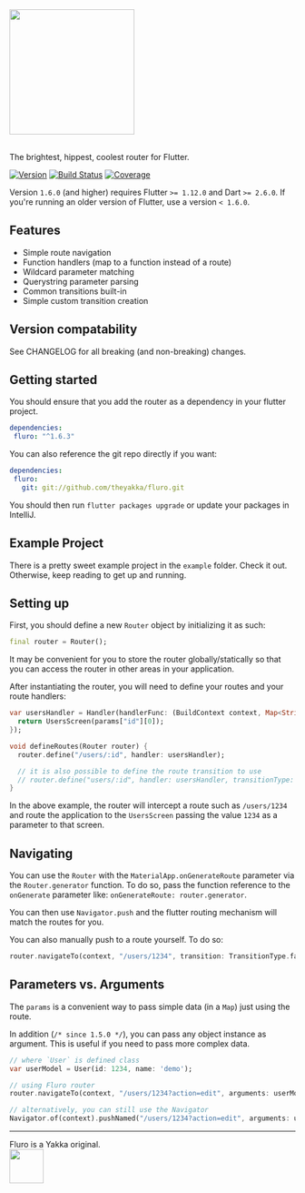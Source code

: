 <img src="https://storage.googleapis.com/product-logos/logo_fluro.png" width="220">
<br/><br/>

The brightest, hippest, coolest router for Flutter.

[![Version](https://img.shields.io/badge/version-1.6.3-blue.svg)](https://pub.dartlang.org/packages/fluro)
[![Build Status](https://travis-ci.org/theyakka/fluro.svg?branch=master)](https://travis-ci.org/theyakka/fluro)
[![Coverage](https://codecov.io/gh/theyakka/fluro/branch/master/graph/badge.svg)](https://codecov.io/gh/theyakka/fluro)

Version `1.6.0` (and higher) requires Flutter `>= 1.12.0` and Dart `>= 2.6.0`. If you're running an older version of Flutter, use a version `< 1.6.0`.

## Features

- Simple route navigation
- Function handlers (map to a function instead of a route)
- Wildcard parameter matching
- Querystring parameter parsing
- Common transitions built-in
- Simple custom transition creation

## Version compatability

See CHANGELOG for all breaking (and non-breaking) changes.

## Getting started

You should ensure that you add the router as a dependency in your flutter project.
```yaml
dependencies:
 fluro: "^1.6.3"
```

You can also reference the git repo directly if you want:
```yaml
dependencies:
 fluro:
   git: git://github.com/theyakka/fluro.git
```


You should then run `flutter packages upgrade` or update your packages in IntelliJ.

## Example Project

There is a pretty sweet example project in the `example` folder. Check it out. Otherwise, keep reading to get up and running.

## Setting up

First, you should define a new `Router` object by initializing it as such:
```dart
final router = Router();
```
It may be convenient for you to store the router globally/statically so that
you can access the router in other areas in your application.

After instantiating the router, you will need to define your routes and your route handlers:
```dart
var usersHandler = Handler(handlerFunc: (BuildContext context, Map<String, dynamic> params, Object arguments) {
  return UsersScreen(params["id"][0]);
});

void defineRoutes(Router router) {
  router.define("/users/:id", handler: usersHandler);

  // it is also possible to define the route transition to use
  // router.define("users/:id", handler: usersHandler, transitionType: TransitionType.inFromLeft);
}
```

In the above example, the router will intercept a route such as
`/users/1234` and route the application to the `UsersScreen` passing
the value `1234` as a parameter to that screen.

## Navigating

You can use the `Router` with the `MaterialApp.onGenerateRoute` parameter
via the `Router.generator` function. To do so, pass the function reference to
the `onGenerate` parameter like: `onGenerateRoute: router.generator`.

You can then use `Navigator.push` and the flutter routing mechanism will match the routes
for you.

You can also manually push to a route yourself. To do so:

```dart
router.navigateTo(context, "/users/1234", transition: TransitionType.fadeIn);
```

## Parameters vs. Arguments

The `params` is a convenient way to pass simple data (in a `Map`) just using the route.

In addition (`/* since 1.5.0 */`), you can pass any object instance as argument. This is useful if you need to pass more complex data.

```dart
// where `User` is defined class
var userModel = User(id: 1234, name: 'demo');

// using Fluro router
router.navigateTo(context, "/users/1234?action=edit", arguments: userModel);

// alternatively, you can still use the Navigator
Navigator.of(context).pushNamed("/users/1234?action=edit", arguments: userModel);
```


<hr/>
Fluro is a Yakka original.
<br/>
<a href="https://theyakka.com" target="_yakka">
<img src="https://storage.googleapis.com/yakka-logos/logo_wordmark.png"
  width="60"></a>
